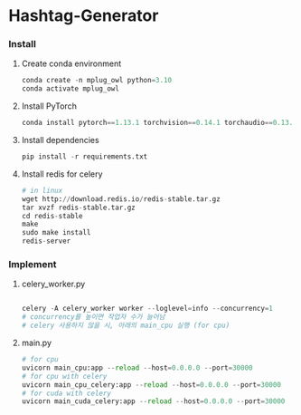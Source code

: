 # Hashtag-Generator

### Install

1. Create conda environment
    
    ```python
    conda create -n mplug_owl python=3.10
    conda activate mplug_owl
    ```
    
2. Install PyTorch
    
    ```python
    conda install pytorch==1.13.1 torchvision==0.14.1 torchaudio==0.13.1 pytorch-cuda=11.7 -c pytorch -c nvidia
    ```
    
3. Install dependencies
    
    ```python
    pip install -r requirements.txt
    ```
    
4. Install redis for celery
    
    ```python
    # in linux
    wget http://download.redis.io/redis-stable.tar.gz
    tar xvzf redis-stable.tar.gz
    cd redis-stable
    make
    sudo make install
    redis-server
    ```
    

### Implement

1. celery_worker.py
    
    ```python
    
    celery -A celery_worker worker --loglevel=info --concurrency=1
    # concurrency를 높이면 작업자 수가 늘어남
    # celery 사용하지 않을 시, 아래의 main_cpu 실행 (for cpu)
    ```
    
2. main.py
    
    ```python
    # for cpu 
    uvicorn main_cpu:app --reload --host=0.0.0.0 --port=30000
    # for cpu with celery
    uvicorn main_cpu_celery:app --reload --host=0.0.0.0 --port=30000
    # for cuda with celery
    uvicorn main_cuda_celery:app --reload --host=0.0.0.0 --port=30000 
    ```